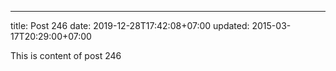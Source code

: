 ---
title: Post 246
date: 2019-12-28T17:42:08+07:00
updated: 2015-03-17T20:29:00+07:00

This is content of post 246